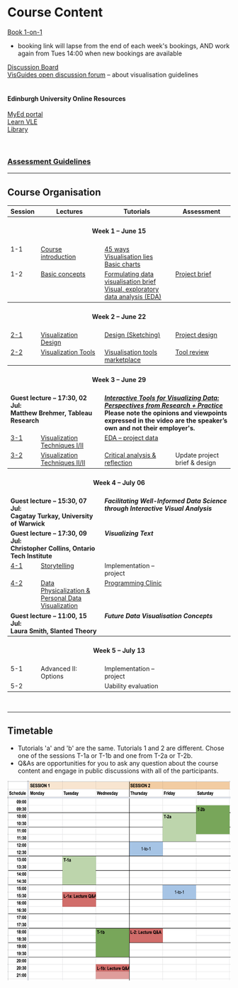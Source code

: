 
# Course Content 

<!--
[Lecture Material](lectures.md)  
[Tutorials](tutorials.md)  
-->

<!-- All lecture, tutorial, and assessment material found **per session** in the table below, clicking the session numbers: e.g., 2-1, 2-2 and so forth. -->

[Book 1-on-1](https://datavisonline.youcanbook.me)  
  * booking link will lapse from the end of each week's bookings, AND work again from Tues 14:00 when new bookings are available
  
[Discussion Board](https://datavisonline.slack.com)  
[VisGuides open discussion forum](https://visguides.org/) &ndash; about visualisation guidelines  
<br />

#### Edinburgh University Online Resources
[MyEd portal](https://www.myed.ed.ac.uk)   
[Learn VLE](https://bit.ly/sfcdv_on_learn) <!-- https://www.learn.ed.ac.uk -->  
[Library](https://discovered.ed.ac.uk)
<p>&nbsp;</p>
<!-- ## Learning Outcomes -->


### [Assessment Guidelines](assessment.md)  
<!-- ### Additional information on [interactive sessions]() -->


***

<a name = "course_organisation"></a>
## Course Organisation

<table>
  <tr>
    <th>Session</th>
    <th>Lectures</th>
    <th>Tutorials</th>
    <th>Assessment</th>
  </tr><tr style = "vertical-align:top;">
    <th colspan = "4"><h4>Week 1 &ndash; June 15</h4></th>
  </tr><tr style = "vertical-align:top;">
    <td>1-1</td>
    <td>
      <a href="lectures.html#1-1">Course introduction</a>
    </td><td>
      <a href="tutorials.html#1-1a">45 ways</a><br/>
      <a href="tutorials.html#1-1b">Visualisation lies</a><br/>
      <a href="tutorials.html#1-1c">Basic charts</a>
    </td><td>
    </td>
  </tr><tr style = "vertical-align:top;">
    <td>1-2</td>
    <td>
      <a href="lectures.html#1-2">Basic concepts</a><br/>
    </td><td>
      <a href="tutorials.html#1-2a">Formulating data visualisation brief</a><br/>
      <a href="tutorials.html#1-2b">Visual, exploratory data analysis (EDA)</a>
    </td><td>
      <a href="assessment.html#1-1">Project brief</a>
    </td>
  
  </tr><tr style = "vertical-align:top;">
    <th colspan = "4"><h4>Week 2 &ndash; June 22</h4></th>
  </tr>
 
  <tr style = "vertical-align:top;">
    <td>
      <a href="session-2-1">2-1</a>
    </td>
    <td>  
      <a href="session-2-1#lecture">Visualization Design</a><br/>
    </td>
    <td>
      <a href="session-2-1#tutorial-design-sketching">Design (Sketching)</a><br/>
    </td>
    <td>
      <a href="session-2-1#assignment">Project design</a>
    </td>
  </tr>

<tr style = "vertical-align:top;">
    <td>
       <a href="session-2-2">2-2</a>
    </td>
    <td>
       <a href="session-2-2#lecture">Visualization Tools</a><br/>
    </td>
    <td>
      <a href="session-2-2#tutorial-tool-marketplace">Visualisation tools marketplace</a><br/>
    </td><td>
     <a href="session-2-2#assignment">Tool review</a>
    </td>
  </tr><tr style = "vertical-align:top;">
    <th colspan = "4"><h4>Week 3 &ndash; June 29</h4></th>
  </tr><tr style = "vertical-align:top;">
    <td colspan = "2"><b>Guest lecture &ndash; 17:30, 02 Jul:<br />Matthew Brehmer, Tableau Research</b></td>
    <td colspan = "2">
      <a href="https://drive.google.com/file/d/1fXHljzLam_saVgDe2KrJbL02UC-9VP1w/view?usp=sharing"><b><i>Interactive Tools for Visualizing Data: Perspectives from Research + Practice</i></b></a><br />
     <b>Please note the opinions and viewpoints expressed in the video are the speaker’s own and not their employer's.</b>
    </td>
  </tr><tr style = "vertical-align:top;">
    <td><a href="session-3-1">3-1</a></td>
    <td style = "vertical-align:top;">
      <a href="session-3-1#lecture">Visualization Techniques I/II</a><br/>
    </td><td>
      <a href="session-3-1#tutorial-eda-project-data">EDA &ndash; project data</a><br/>
    </td><td>
    </td>
  </tr><tr style = "vertical-align:top;">
    <td><a href="session-3-2">3-2</a></td>
    <td style = "vertical-align:top;">
      <a href="session-3-2#lecture">Visualization Techniques II/II</a><br/>
    </td><td>
      <a href="session-3-2#tutorial-critical-analysis">Critical analysis &amp; reflection</a>
    </td><td>
      <!-- a href="assessment.html#3-1" -->Update project brief &amp; design<!-- /a -->
    </td>
  </tr><tr style = "vertical-align:top;">
    <th colspan = "4"><h4>Week 4 &ndash; July 06</h4></th>
  </tr><tr style = "vertical-align:top;">
    <td colspan = "2"><b>Guest lecture &ndash; 15:30, 07 Jul:<br />Cagatay Turkay, University of Warwick</b></td>
    <td colspan = "2">
      <b><i>Facilitating Well-Informed Data Science through Interactive Visual Analysis</i></b>
    </td>
  </tr><tr style = "vertical-align:top;">
    <td colspan = "2"><b>Guest lecture &ndash; 17:30, 09 Jul:<br />Christopher Collins, Ontario Tech Institute</b></td>
    <td colspan = "2">
      <b><i>Visualizing Text</i></b>
    </td>
  </tr><tr style = "vertical-align:top;">
    <td><a href="session-4-1">4-1</a></td>
    <td>
      <a href="session-4-1#lecture">Storytelling</a>
    </td><td>
      <!-- a href="tutorials.html#4-1" -->Implementation &ndash; project<!-- /a -->
    </td><td>
    </td>
  </tr><tr style = "vertical-align:top;">
    <td><a href="session-4-2">4-2</a></td>
     <td>
      <a href="session-4-2#lecture">Data Physicalization & Personal Data Visualization</a>
    </td><td>
      <a href="session-4-2#d3-intro-tutorial" -->Programming Clinic</a>
    </td><td>
    </td>
  </tr><tr style = "vertical-align:top;">
    <td colspan = "2"><b>Guest lecture &ndash; 11:00, 15 Jul:<br />Laura Smith, Slanted Theory</b></td>
    <td colspan = "2">
      <b><i>Future Data Visualisation Concepts</i></b>
    </td>
  </tr><tr style = "vertical-align:top;">
  <th colspan = "4"><h4>Week 5 &ndash; July 13</h4></th>
  </tr><tr style = "vertical-align:top;">
    <td>5-1</td>
    <td rowspan = "2" style = "vertical-align:top;">
      <!-- a href="lectures.html#5-1" -->Advanced II: Options<!-- /a --><br/>
    </td><td>
      <!-- a href="tutorials.html#5-1" -->Implementation &ndash; project<!-- /a -->
    </td><td>
    </td>
  </tr><tr style = "vertical-align:top;">
    <td>5-2</td>
    <td>
      <!-- a href="tutorials.html#5-2" -->Uability evaluation<!-- /a -->
    </td><td>
    </td>
  </tr>
</table>

<p>&nbsp;</p>

***

<a name = "timetable"></a>
## Timetable

* Tutorials 'a' and 'b' are the same. Tutorials 1 and 2 are different. Chose one of the sessions T-1a or T-1b and one from T-2a or T-2b.
* Q&As are opportunities for you to ask any question about the course content and engage in public discussions with all of the participants. 

<!-- ![timetable](../images/pilot_week_timetable.png) -->
<img src = "../images/timetable-interactive_sessions.png" alt = "Timetable &ndash; Interactive Sessions" height = "450" />

